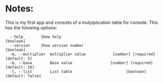 # Notes:
This is my first app and consists of a mulyiplication table for console. This has the folowing options:
```
  --help        Show help                                          [boolean]
  --version     Show version number                                [boolean]
  -m, --multiplier  multiplier value            [number] [required] [default: 5]
  -b, --base        Base value                 [number] [required] [default: 10]
  -l, --list        List table                        [boolean] [default: false]
```

